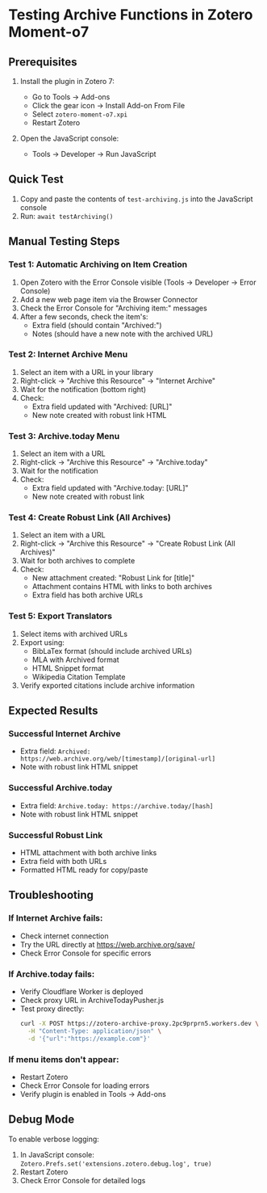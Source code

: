 # Testing Archive Functions in Zotero Moment-o7

## Prerequisites

1. Install the plugin in Zotero 7:
   - Go to Tools → Add-ons
   - Click the gear icon → Install Add-on From File
   - Select `zotero-moment-o7.xpi`
   - Restart Zotero

2. Open the JavaScript console:
   - Tools → Developer → Run JavaScript

## Quick Test

1. Copy and paste the contents of `test-archiving.js` into the JavaScript console
2. Run: `await testArchiving()`

## Manual Testing Steps

### Test 1: Automatic Archiving on Item Creation

1. Open Zotero with the Error Console visible (Tools → Developer → Error Console)
2. Add a new web page item via the Browser Connector
3. Check the Error Console for "Archiving item:" messages
4. After a few seconds, check the item's:
   - Extra field (should contain "Archived:")
   - Notes (should have a new note with the archived URL)

### Test 2: Internet Archive Menu

1. Select an item with a URL in your library
2. Right-click → "Archive this Resource" → "Internet Archive"
3. Wait for the notification (bottom right)
4. Check:
   - Extra field updated with "Archived: [URL]"
   - New note created with robust link HTML

### Test 3: Archive.today Menu

1. Select an item with a URL
2. Right-click → "Archive this Resource" → "Archive.today"
3. Wait for the notification
4. Check:
   - Extra field updated with "Archive.today: [URL]"
   - New note created with robust link

### Test 4: Create Robust Link (All Archives)

1. Select an item with a URL
2. Right-click → "Archive this Resource" → "Create Robust Link (All Archives)"
3. Wait for both archives to complete
4. Check:
   - New attachment created: "Robust Link for [title]"
   - Attachment contains HTML with links to both archives
   - Extra field has both archive URLs

### Test 5: Export Translators

1. Select items with archived URLs
2. Export using:
   - BibLaTex format (should include archived URLs)
   - MLA with Archived format
   - HTML Snippet format
   - Wikipedia Citation Template
3. Verify exported citations include archive information

## Expected Results

### Successful Internet Archive
- Extra field: `Archived: https://web.archive.org/web/[timestamp]/[original-url]`
- Note with robust link HTML snippet

### Successful Archive.today
- Extra field: `Archive.today: https://archive.today/[hash]`
- Note with robust link HTML snippet

### Successful Robust Link
- HTML attachment with both archive links
- Extra field with both URLs
- Formatted HTML ready for copy/paste

## Troubleshooting

### If Internet Archive fails:
- Check internet connection
- Try the URL directly at https://web.archive.org/save/
- Check Error Console for specific errors

### If Archive.today fails:
- Verify Cloudflare Worker is deployed
- Check proxy URL in ArchiveTodayPusher.js
- Test proxy directly: 
  ```bash
  curl -X POST https://zotero-archive-proxy.2pc9prprn5.workers.dev \
    -H "Content-Type: application/json" \
    -d '{"url":"https://example.com"}'
  ```

### If menu items don't appear:
- Restart Zotero
- Check Error Console for loading errors
- Verify plugin is enabled in Tools → Add-ons

## Debug Mode

To enable verbose logging:
1. In JavaScript console: `Zotero.Prefs.set('extensions.zotero.debug.log', true)`
2. Restart Zotero
3. Check Error Console for detailed logs